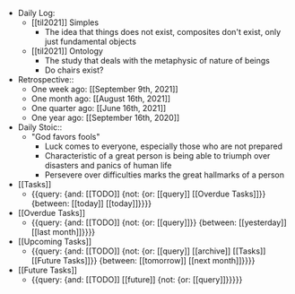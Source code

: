- Daily Log:
    - [[til2021]] Simples
        - The idea that things does not exist, composites don't exist, only just fundamental objects
    - [[til2021]] Ontology
        - The study that deals with the metaphysic of nature of beings
        - Do chairs exist?
- Retrospective::
    - One week ago: [[September 9th, 2021]]
    - One month ago: [[August 16th, 2021]]
    - One quarter ago: [[June 16th, 2021]]
    - One year ago: [[September 16th, 2020]]
- Daily Stoic::
    -  "God favors fools"
        - Luck comes to everyone, especially those who are not prepared
        - Characteristic of a great person is being able to triumph over disasters and panics of human life
        - Persevere over difficulties marks the great hallmarks of a person
- [[Tasks]]
    - {{query: {and: [[TODO]] {not: {or: [[query]] [[Overdue Tasks]]}} {between: [[today]] [[today]]}}}}
- [[Overdue Tasks]]
    - {{query: {and: [[TODO]] {not: {or: [[query]]}} {between: [[yesterday]] [[last month]]}}}}
- [[Upcoming Tasks]]
    - {{query: {and: [[TODO]] {not: {or: [[query]] [[archive]] [[Tasks]] [[Future Tasks]]}} {between: [[tomorrow]] [[next month]]}}}}
- [[Future Tasks]]
    - {{query: {and: [[TODO]] [[future]] {not: {or: [[query]]}}}}}
